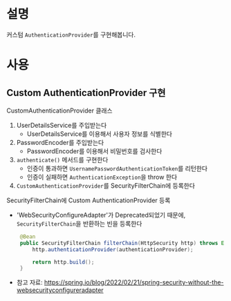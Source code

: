 # 설명
커스텀 `AuthenticationProvider`를 구현해봅니다.

# 사용
## Custom AuthenticationProvider 구현
CustomAuthenticationProvider 클래스
1. UserDetailsService를 주입받는다
   - UserDetailsService를 이용해서 사용자 정보를 식별한다
2. PasswordEncoder를 주입받는다
   - PasswordEncoder를 이용해서 비밀번호를 검사한다
3. `authenticate()` 메서드를 구현한다
   - 인증이 통과하면 `UsernamePasswordAuthenticationToken`를 리턴한다
   - 인증이 실패하면 `AuthenticationException`을 throw 한다
4. `CustomAuthenticationProvider`를 SecurityFilterChain에 등록한다

SecurityFilterChain에 Custom AuthenticationProvider 등록
- 'WebSecurityConfigureAdapter'가 Deprecated되었기 때문에, `SecurityFilterChain`을 반환하는 빈을 등록한다
   ```java
    @Bean
    public SecurityFilterChain filterChain(HttpSecurity http) throws Exception {
        http.authenticationProvider(authenticationProvider);

        return http.build();
    }
   ```
- 참고 자료: https://spring.io/blog/2022/02/21/spring-security-without-the-websecurityconfigureradapter